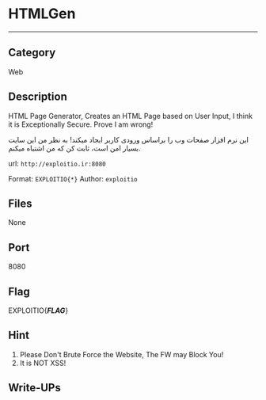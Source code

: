 # HTMLGen
---

## Category
Web

## Description
HTML Page Generator, Creates an HTML Page based on User Input, I think it is Exceptionally Secure. Prove I am wrong!

این نرم افزار صفحات وب را براساس ورودی کاربر ایجاد میکند! به نظر من این سایت بسیار امن است، ثابت کن که من اشتباه میکنم.

url: `http://exploitio.ir:8080`

Format: ‍‍‍‍`EXPLOITIO{*}`
Author: `exploitio`

## Files
None

## Port
8080

## Flag
EXPLOITIO{_________________FLAG_________________}

## Hint
1. Please Don't Brute Force the Website, The FW may Block You!
2. It is NOT XSS!

## Write-UPs
